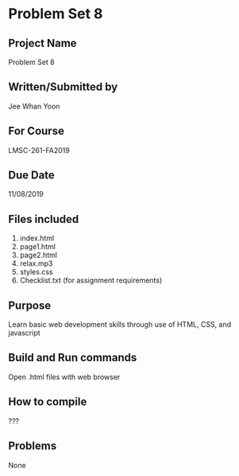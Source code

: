 # Problem Set 8

## Project Name
Problem Set 8

## Written/Submitted by 
Jee Whan Yoon

## For Course
LMSC-261-FA2019

## Due Date
11/08/2019

## Files included
1. index.html
2. page1.html
3. page2.html
4. relax.mp3
5. styles.css
6. Checklist.txt (for assignment requirements)

## Purpose
Learn basic web development skills through use of HTML, CSS, and javascript

## Build and Run commands
Open .html files with web browser

## How to compile
???

## Problems
None